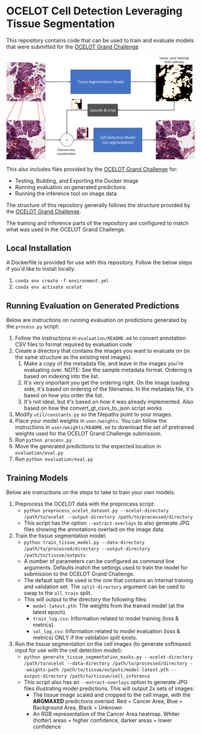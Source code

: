 # OCELOT Cell Detection Leveraging Tissue Segmentation
This repository contains code that can be used to train and evaluate models that were submitted for the [OCELOT Grand Challenge](https://ocelot2023.grand-challenge.org/ocelot2023/)

![](./img/algorithm.jpg)

This also includes files provided by the [OCELOT Grand Challenge](https://github.com/lunit-io/ocelot23algo) for:
* Testing, Building, and Exporting the Docker image
* Running evaluation on generated predictions
* Running the inference tool on image data

The structure of this repository generally follows the structure provided by the [OCELOT Grand Challenge](https://github.com/lunit-io/ocelot23algo).

The training and inference parts of the repository are configured to match what was used in the OCELOT Grand Challenge.

## Local Installation
A Dockerfile is provided for use with this repository. Follow the below steps if you'd like to install locally:
1. `conda env create -f environment.yml`
2. `conda env activate ocelot`

## Running Evaluation on Generated Predictions
Below are instructions on running evaluation on predictions generated by the `process.py` script: 

1. Follow the instructions in `evaluation/README.md` to convert annotation CSV files to format required by evaluation code
2. Create a directory that contains the images you want to evaluate on (in the same structure as the existing test images).
   1. Make a copy of the metadata file, and leave in the images you're evaluating over. NOTE: See the sample metadata format. Ordering is based on indexing into the list.
   2. It's very important you get the ordering right. On the image loading side, it's based on ordering of the filenames. In the metadata file, it's based on how you order the list.
   3. It's not ideal, but it's based on how it was already implemented. Also based on how the convert_gt_csvs_to_json script works
3. Modify `util/constants.py` so the filepaths point to your images.
4. Place your model weights in `user/weights`. You can follow the instructions in `user/weights/README.md` to download the set of pretrained weights used for the OCELOT Grand Challenge submission.
5. Run `python process.py`
6. Move the generated predictions to the expected location in `evaluation/eval.py`
7. Run `python evaluation/eval.py`

## Training Models
Below are instructions on the steps to take to train your own models.

1. Preprocess the OCELOT data with the preprocess script:
   * `python preprocess_ocelot_dataset.py --ocelot-directory /path/to/ocelot --output-directory /path/to/processed/directory`
   * This script has the option `--extract-overlays` to also generate JPG files showing the annotations overlaid on the image data.
2. Train the tissue segmentation model:
   * `python train_tissue_model.py --data-directory /path/to/processed/directory --output-directory /path/to/tissue/outputs`
   * A number of parameters can be configured as command line arguments. Defaults match the settings used to train the model for submission to the OCELOT Grand Challenge.
   * The default split file used is the one that contains an internal training and validation set. The `split-directory` argument can be used to swap to the `all_train` split.
   * This will output to the directory the following files:
     * `model-latest.pth`: The weights from the trained model (at the latest epoch).
     * `train_log.csv`: Information related to model training (loss & metrics).
     * `val_log.csv`: Information related to model evaluation (loss & metrics) ONLY if the validation split exists.
3. Run the tissue segmentation on the cell images (to generate softmaxed input for use with the cell detection model):
   * `python generate_tissue_segmentation_masks.py --ocelot-directory /path/to/ocelot --data-directory /path/to/processed/directory --weights-path /path/to/tissue/outputs/model-latest.pth --output-directory /path/to/tissue/cell_inference`  
   * This script also has an `--extract-overlays` option to generate JPG files illustrating model predictions. This will output 2x sets of images:
     * The tissue image scaled and cropped to the cell image, with the **ARGMAXED** predictions overlaid. Red = Cancer Area, Blue = Background Area, Black = Unknown
     * An RGB representation of the Cancer Area heatmap. Whiter (hotter) areas = higher confidence, darker areas = lower confidence
